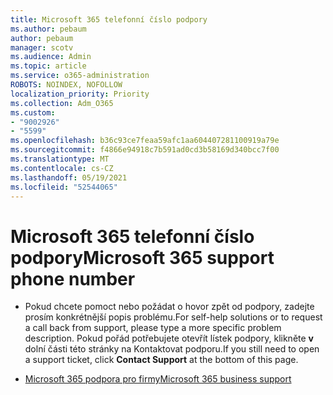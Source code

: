 ```yaml
---
title: Microsoft 365 telefonní číslo podpory
ms.author: pebaum
author: pebaum
manager: scotv
ms.audience: Admin
ms.topic: article
ms.service: o365-administration
ROBOTS: NOINDEX, NOFOLLOW
localization_priority: Priority
ms.collection: Adm_O365
ms.custom:
- "9002926"
- "5599"
ms.openlocfilehash: b36c93ce7feaa59afc1aa604407281100919a79e
ms.sourcegitcommit: f4866e94918c7b591ad0cd3b58169d340bcc7f00
ms.translationtype: MT
ms.contentlocale: cs-CZ
ms.lasthandoff: 05/19/2021
ms.locfileid: "52544065"
---
```

# <a name="microsoft-365-support-phone-number"></a><span data-ttu-id="7e6c5-102">Microsoft 365 telefonní číslo podpory</span><span class="sxs-lookup"><span data-stu-id="7e6c5-102">Microsoft 365 support phone number</span></span>

- <span data-ttu-id="7e6c5-103">Pokud chcete pomoct nebo požádat o hovor zpět od podpory, zadejte prosím konkrétnější popis problému.</span><span class="sxs-lookup"><span data-stu-id="7e6c5-103">For self-help solutions or to request a call back from support, please type a more specific problem description.</span></span>  <span data-ttu-id="7e6c5-104">Pokud pořád potřebujete otevřít lístek podpory, klikněte **v** dolní části této stránky na Kontaktovat podporu.</span><span class="sxs-lookup"><span data-stu-id="7e6c5-104">If you still need to open a support ticket, click **Contact Support** at the bottom of this page.</span></span>

- [<span data-ttu-id="7e6c5-105">Microsoft 365 podpora pro firmy</span><span class="sxs-lookup"><span data-stu-id="7e6c5-105">Microsoft 365 business support</span></span>](https://go.microsoft.com/fwlink/p/?linkid=518322)
